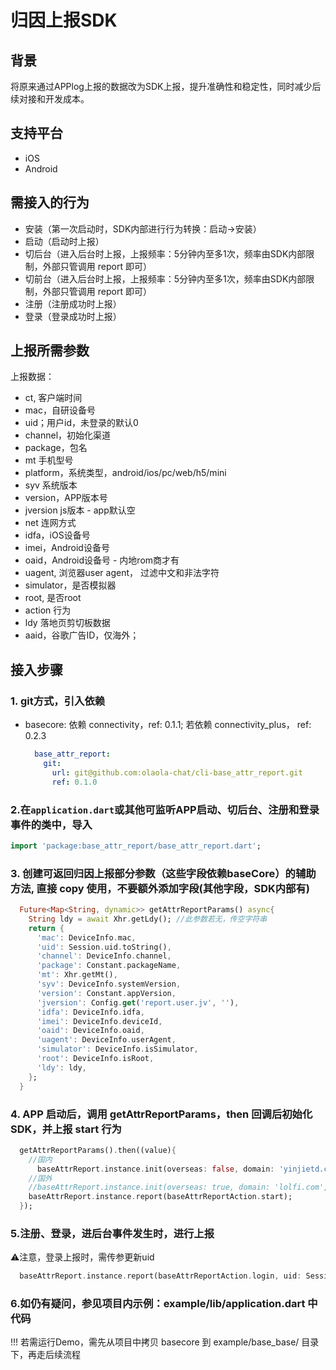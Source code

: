 # 归因上报SDK

## 背景
将原来通过APPlog上报的数据改为SDK上报，提升准确性和稳定性，同时减少后续对接和开发成本。

## 支持平台
+ iOS
+ Android

## 需接入的行为
+ 安装（第一次启动时，SDK内部进行行为转换：启动->安装）
+ 启动（启动时上报）
+ 切后台（进入后台时上报，上报频率：5分钟内至多1次，频率由SDK内部限制，外部只管调用 report 即可）
+ 切前台（进入后台时上报，上报频率：5分钟内至多1次，频率由SDK内部限制，外部只管调用 report 即可）
+ 注册（注册成功时上报）
+ 登录（登录成功时上报）

## 上报所需参数
上报数据：
+ ct, 客户端时间
+ mac，自研设备号
+ uid；用户id，未登录的默认0
+ channel，初始化渠道
+ package，包名
+ mt 手机型号
+ platform，系统类型，android/ios/pc/web/h5/mini
+ syv 系统版本
+ version，APP版本号
+ jversion js版本 - app默认空
+ net 连网方式
+ idfa，iOS设备号
+ imei，Android设备号
+ oaid，Android设备号 - 内地rom商才有
+ uagent, 浏览器user agent， 过滤中文和非法字符
+ simulator，是否模拟器
+ root, 是否root
+ action 行为
+ ldy 落地页剪切板数据
+ aaid，谷歌广告ID，仅海外；


## 接入步骤
### 1. git方式，引入依赖
+ basecore: 依赖 connectivity，ref: 0.1.1; 若依赖 connectivity_plus， ref: 0.2.3
  
    ```yaml
      base_attr_report:
        git:
          url: git@github.com:olaola-chat/cli-base_attr_report.git
          ref: 0.1.0
    ```

### 2.在`application.dart`或其他可监听APP启动、切后台、注册和登录事件的类中，导入
```dart
import 'package:base_attr_report/base_attr_report.dart';
```

### 3. 创建可返回归因上报部分参数（这些字段依赖baseCore）的辅助方法, 直接 copy 使用，不要额外添加字段(其他字段，SDK内部有)
```dart
  Future<Map<String, dynamic>> getAttrReportParams() async{
    String ldy = await Xhr.getLdy(); //此参数若无，传空字符串
    return {
      'mac': DeviceInfo.mac,
      'uid': Session.uid.toString(),
      'channel': DeviceInfo.channel,
      'package': Constant.packageName,
      'mt': Xhr.getMt(),
      'syv': DeviceInfo.systemVersion,
      'version': Constant.appVersion,
      'jversion': Config.get('report.user.jv', ''),
      'idfa': DeviceInfo.idfa,
      'imei': DeviceInfo.deviceId,
      'oaid': DeviceInfo.oaid,
      'uagent': DeviceInfo.userAgent,
      'simulator': DeviceInfo.isSimulator,
      'root': DeviceInfo.isRoot,
      'ldy': ldy, 
    };
  }
```

### 4. APP 启动后，调用 getAttrReportParams，then 回调后初始化SDK，并上报 start 行为
```dart
  getAttrReportParams().then((value){
    //国内
      baseAttrReport.instance.init(overseas: false, domain: 'yinjietd.com', regularParams: value);
    //国外
    //baseAttrReport.instance.init(overseas: true, domain: 'lolfi.com', regularParams: value, aaid:'xxx');
    baseAttrReport.instance.report(baseAttrReportAction.start);
  });
```

### 5.注册、登录，进后台事件发生时，进行上报
⚠️注意，登录上报时，需传参更新uid
```dart
  baseAttrReport.instance.report(baseAttrReportAction.login, uid: Session.uid.toString());
```

### 6.如仍有疑问，参见项目内示例：example/lib/application.dart 中代码
!!! 若需运行Demo，需先从项目中拷贝 basecore 到 example/base_base/ 目录下，再走后续流程
